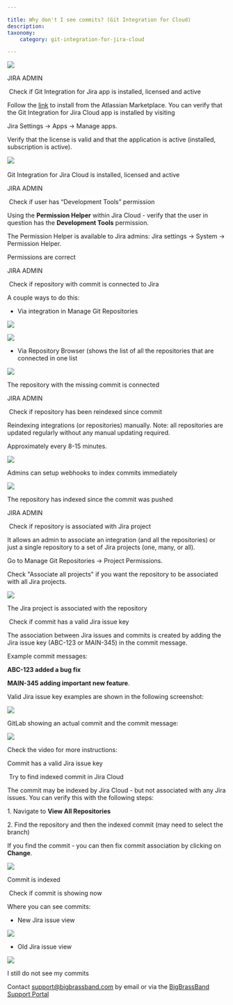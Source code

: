 ```yaml
---

title: Why don't I see commits? (Git Integration for Cloud)
description:
taxonomy:
    category: git-integration-for-jira-cloud

---
```

![](https://bigbrassband.atlassian.net/wiki/download/attachments/110755841/Asset%202@5x_1.png?version=4&modificationDate=1554913758813&cacheVersion=1&api=v2)



JIRA ADMIN

 Check if Git Integration for Jira app is installed, licensed and active

Follow the [link](https://marketplace.atlassian.com/apps/4984/git-integration-for-jira?hosting=cloud&tab=overview) to install from the Atlassian Marketplace. You can verify that the Git Integration for Jira Cloud app is installed by visiting

Jira Settings → Apps → Manage apps.

Verify that the license is valid and that the application is active (installed, subscription is active).   

![](https://bigbrassband.atlassian.net/wiki/download/thumbnails/110755841/manage-apps.png?version=1&modificationDate=1553619498618&cacheVersion=1&api=v2&width=800&height=388) 

Git Integration for Jira Cloud is installed, licensed and active

JIRA ADMIN

 Check if user has “Development Tools” permission

Using the **Permission Helper** within Jira Cloud - verify that the user in question has the **Development Tools** permission.

The Permission Helper is available to Jira admins: Jira settings → System → Permission Helper.



Permissions are correct

JIRA ADMIN

 Check if repository with commit is connected to Jira

A couple ways to do this:

*   Via integration in Manage Git Repositories

![](https://bigbrassband.atlassian.net/wiki/download/thumbnails/110755841/via-repo-1.png?version=3&modificationDate=1554317873812&cacheVersion=1&api=v2&width=800&height=388)

![](https://bigbrassband.atlassian.net/wiki/download/thumbnails/110755841/via-repo-2.png?version=4&modificationDate=1554318008865&cacheVersion=1&api=v2&width=800&height=388)

*   Via Repository Browser (shows the list of all the repositories that are connected in one list

![](https://bigbrassband.atlassian.net/wiki/download/thumbnails/110755841/reindex-since-commit.png?version=3&modificationDate=1554317871781&cacheVersion=1&api=v2&width=800&height=388)

The repository with the missing commit is connected

JIRA ADMIN

 Check if repository has been reindexed since commit

Reindexing integrations (or repositories) manually. Note: all repositories are updated regularly without any manual updating required.

Approximately every 8-15 minutes.

![](https://bigbrassband.atlassian.net/wiki/download/thumbnails/110755841/reindex-manually.png?version=3&modificationDate=1554317862621&cacheVersion=1&api=v2&width=800&height=388)

Admins can setup webhooks to index commits immediately

![](https://bigbrassband.atlassian.net/wiki/download/thumbnails/110755841/webhooks.png?version=3&modificationDate=1554317885518&cacheVersion=1&api=v2&width=800&height=388)

The repository has indexed since the commit was pushed

JIRA ADMIN

 Check if repository is associated with Jira project

It allows an admin to associate an integration (and all the repositories) or just a single repository to a set of Jira projects (one, many, or all).

Go to Manage Git Repositories → Project Permissions. 

Check "Associate all projects" if you want the repository to be associated with all Jira projects.

![](https://bigbrassband.atlassian.net/wiki/download/thumbnails/110755841/associate-projects.png?version=2&modificationDate=1554319092373&cacheVersion=1&api=v2&width=800&height=388)

The Jira project is associated with the repository

 Check if commit has a valid Jira issue key

The association between Jira issues and commits is created by adding the Jira issue key (ABC-123 or MAIN-345) in the commit message.

Example commit messages:

**ABC-123 added a bug fix**

**MAIN-345 adding important new feature**.



Valid Jira issue key examples are shown in the following screenshot:

![](https://bigbrassband.atlassian.net/wiki/download/thumbnails/110755841/valid-key.png?version=1&modificationDate=1554322237274&cacheVersion=1&api=v2&width=800&height=388)

GitLab showing an actual commit and the commit message:

![](https://bigbrassband.atlassian.net/wiki/download/thumbnails/110755841/gitlab.png?version=1&modificationDate=1554322268762&cacheVersion=1&api=v2&width=800&height=388)

Check the video for more instructions:

Commit has a valid Jira issue key

 Try to find indexed commit in Jira Cloud

The commit may be indexed by Jira Cloud - but not associated with any Jira issues. You can verify this with the following steps:

1. Navigate to **View All Repositories** 

2\. Find the repository and then the indexed commit (may need to select the branch)

If you find the commit - you can then fix commit association by clicking on **Change**.

![](https://bigbrassband.atlassian.net/wiki/download/thumbnails/110755841/5.gif?version=1&modificationDate=1553533096032&cacheVersion=1&api=v2&width=800&height=429)

Commit is indexed

 Check if commit is showing now

Where you can see commits:

*   New Jira issue view

![](https://bigbrassband.atlassian.net/wiki/download/thumbnails/110755841/new-jira.png?version=1&modificationDate=1554323932219&cacheVersion=1&api=v2&width=800&height=388)

*   Old Jira issue view

![](https://bigbrassband.atlassian.net/wiki/download/thumbnails/110755841/old-jira.png?version=1&modificationDate=1554323933624&cacheVersion=1&api=v2&width=800&height=388)

I still do not see my commits

Contact [support@bigbrassband.com](mailto:support@bigbrassband.com) by email or via the [BigBrassBand Support Portal](https://bigbrassband.atlassian.net/servicedesk/customer/portals)
